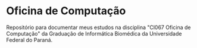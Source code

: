 # Oficina de Computação

Repositório para documentar meus estudos na disciplina "Cl067 Oficina de Computação" da Graduação de Informática Biomédica da Universidade Federal do Paraná.